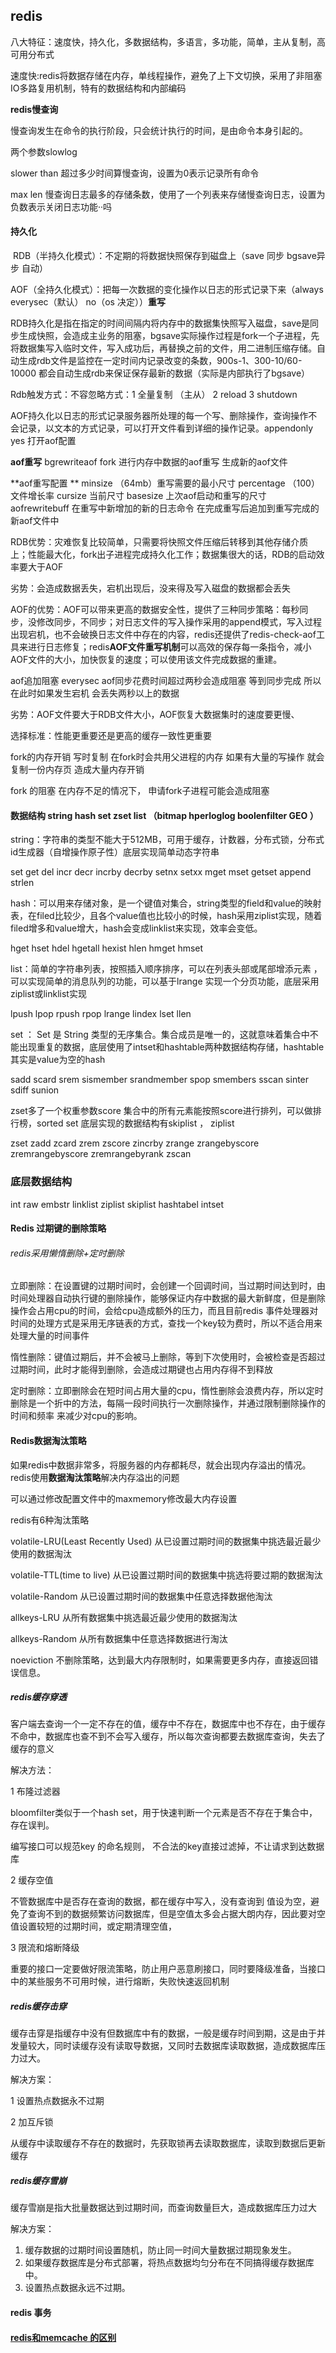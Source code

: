 ## redis

八大特征：速度快，持久化，多数据结构，多语言，多功能，简单，主从复制，高可用分布式



速度快:redis将数据存储在内存，单线程操作，避免了上下文切换，采用了非阻塞IO多路复用机制，特有的数据结构和内部编码

**redis慢查询**

慢查询发生在命令的执行阶段，只会统计执行的时间，是由命令本身引起的。

两个参数slowlog

slower than  超过多少时间算慢查询，设置为0表示记录所有命令

max len	慢查询日志最多的存储条数，使用了一个列表来存储慢查询日志，设置为负数表示关闭日志功能··吗



#### 持久化

​				RDB（半持久化模式）：不定期的将数据快照保存到磁盘上（save 同步  bgsave异步 自动）

​				AOF（全持久化模式）：把每一次数据的变化操作以日志的形式记录下来（always everysec（默认） no（os 决定））**重写**

​		RDB持久化是指在指定的时间间隔内将内存中的数据集快照写入磁盘，save是同步生成快照，会造成主业务的阻塞，bgsave实际操作过程是fork一个子进程，先将数据集写入临时文件，写入成功后，再替换之前的文件，用二进制压缩存储。自动生成rdb文件是监控在一定时间内记录改变的条数，900s-1、300-10/60-10000 都会自动生成rdb来保证保存最新的数据（实际是内部执行了bgsave）

Rdb触发方式：不容忽略方式：1 全量复制 （主从） 2 reload  3 shutdown

​		AOF持久化以日志的形式记录服务器所处理的每一个写、删除操作，查询操作不会记录，以文本的方式记录，可以打开文件看到详细的操作记录。appendonly  yes  打开aof配置

**aof重写**   bgrewriteaof  fork 进行内存中数据的aof重写 生成新的aof文件

**aof重写配置 ** minsize （64mb）重写需要的最小尺寸    percentage （100）文件增长率   cursize 当前尺寸  basesize 上次aof启动和重写的尺寸 aofrewritebuff  在重写中新增加的新的日志命令 在完成重写后追加到重写完成的新aof文件中



RDB优势：灾难恢复比较简单，只需要将快照文件压缩后转移到其他存储介质上；性能最大化，fork出子进程完成持久化工作；数据集很大的话，RDB的启动效率要大于AOF

劣势：会造成数据丢失，宕机出现后，没来得及写入磁盘的数据都会丢失

AOF的优势：AOF可以带来更高的数据安全性，提供了三种同步策略：每秒同步，没修改同步，不同步；对日志文件的写入操作采用的append模式，写入过程出现宕机，也不会破换日志文件中存在的内容，redis还提供了redis-check-aof工具来进行日志修复；redis**AOF文件重写机制**可以高效的保存每一条指令，减小AOF文件的大小，加快恢复的速度；可以使用该文件完成数据的重建。

aof追加阻塞  everysec aof同步花费时间超过两秒会造成阻塞 等到同步完成  所以在此时如果发生宕机 会丢失两秒以上的数据



劣势：AOF文件要大于RDB文件大小，AOF恢复大数据集时的速度要更慢、

选择标准：性能更重要还是更高的缓存一致性更重要



fork的内存开销 写时复制 在fork时会共用父进程的内存 如果有大量的写操作  就会复制一份内存页 造成大量内存开销

fork 的阻塞  在内存不足的情况下， 申请fork子进程可能会造成阻塞



#### 数据结构 string hash set zset list （bitmap hperloglog boolenfilter GEO  ）

string：字符串的类型不能大于512MB，可用于缓存，计数器，分布式锁，分布式id生成器（自增操作原子性）底层实现简单动态字符串

set get del incr decr incrby decrby setnx setxx mget mset getset append strlen 



hash：可以用来存储对象，是一个键值对集合，string类型的field和value的映射表，在filed比较少，且各个value值也比较小的时候，hash采用ziplist实现，随着filed增多和value增大，hash会变成linklist来实现，效率会变低。

hget hset hdel hgetall hexist hlen hmget hmset



list：简单的字符串列表，按照插入顺序排序，可以在列表头部或尾部增添元素 ，可以实现简单的消息队列的功能，可以基于lrange 实现一个分页功能，底层采用ziplist或linklist实现

lpush lpop rpush rpop lrange lindex lset llen



set ：  Set 是 String 类型的无序集合。集合成员是唯一的，这就意味着集合中不能出现重复的数据，底层使用了intset和hashtable两种数据结构存储，hashtable其实是value为空的hash

sadd scard srem sismember srandmember spop smembers sscan sinter sdiff sunion

 

zset多了一个权重参数score 集合中的所有元素能按照score进行排列，可以做排行榜，sorted set 底层实现的数据结构有skiplist ， ziplist

zset zadd  zcard zrem zscore zincrby zrange zrangebyscore zremrangebyscore zremrangebyrank zscan



### 底层数据结构

int raw embstr linklist ziplist skiplist hashtabel intset                                                                    



#### Redis 过期键的删除策略

###### redis采用懒惰删除+定时删除

立即删除：在设置键的过期时间时，会创建一个回调时间，当过期时间达到时，由时间处理器自动执行键的删除操作，能够保证内存中数据的最大新鲜度，但是删除操作会占用cpu的时间，会给cpu造成额外的压力，而且目前redis 事件处理器对时间的处理方式是采用无序链表的方式，查找一个key较为费时，所以不适合用来处理大量的时间事件



惰性删除：键值过期后，并不会被马上删除，等到下次使用时，会被检查是否超过过期时间，此时才能得到删除，会造成过期键也占用内存得不到释放



定时删除：立即删除会在短时间占用大量的cpu，惰性删除会浪费内存，所以定时删除是一个折中的方法，每隔一段时间执行一次删除操作，并通过限制删除操作的时间和频率 来减少对cpu的影响。





#### Redis数据淘汰策略

如果redis中数据非常多，将服务器的内存都耗尽，就会出现内存溢出的情况。redis使用**数据淘汰策略**解决内存溢出的问题

可以通过修改配置文件中的maxmemory修改最大内存设置



redis有6种淘汰策略

volatile-LRU(Least Recently Used)				从已设置过期时间的数据集中挑选最近最少使用的数据淘汰

volatile-TTL(time to live)								从已设置过期时间的数据集中挑选将要过期的数据淘汰

volatile-Random											从已设置过期时间的数据集中任意选择数据他淘汰

allkeys-LRU													从所有数据集中挑选最近最少使用的数据淘汰

allkeys-Random											从所有数据集中任意选择数据进行淘汰

noeviction													 不删除策略，达到最大内存限制时，如果需要更多内存，直接返回错误信息。





##### redis缓存穿透

客户端去查询一个一定不存在的值，缓存中不存在，数据库中也不存在，由于缓存不命中，数据库也查不到不会写入缓存，所以每次查询都要去数据库查询，失去了缓存的意义

解决方法：

1 布隆过滤器

bloomfilter类似于一个hash set，用于快速判断一个元素是否不存在于集合中，存在误判。

编写接口可以规范key 的命名规则，	不合法的key直接过滤掉，不让请求到达数据库

2 缓存空值

不管数据库中是否存在查询的数据，都在缓存中写入，没有查询到 值设为空，避免了查询不到的数据频繁访问数据库，但是空值太多会占据大朗内存，因此要对空值设置较短的过期时间，或定期清理空值，

3 限流和熔断降级

重要的接口一定要做好限流策略，防止用户恶意刷接口，同时要降级准备，当接口中的某些服务不可用时候，进行熔断，失败快速返回机制



##### redis缓存击穿

缓存击穿是指缓存中没有但数据库中有的数据，一般是缓存时间到期，这是由于并发量较大，同时读缓存没有读取导数据，又同时去数据库读取数据，造成数据库压力过大。

解决方案：

1 设置热点数据永不过期

2 加互斥锁

从缓存中读取缓存不存在的数据时，先获取锁再去读取数据库，读取到数据后更新缓存



##### redis缓存雪崩

缓存雪崩是指大批量数据达到过期时间，而查询数量巨大，造成数据库压力过大

解决方案：

1. 缓存数据的过期时间设置随机，防止同一时间大量数据过期现象发生。
2. 如果缓存数据库是分布式部署，将热点数据均匀分布在不同搞得缓存数据库中。
3. 设置热点数据永远不过期。



#### redis 事务



#### [redis和memcache 的区别](https://blog.csdn.net/ThinkWon/article/details/101530406)  



